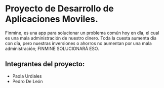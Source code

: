 # Proyecto de Desarrollo de Aplicaciones Moviles.
Finmine, es una app para solucionar un problema común hoy en día, el cual es una mala administración de nuestro dinero. Toda la cuesta aumenta día con día, pero nuestras inversiones o ahorros no aumentan por una mala administración; FINMINE SOLUCIONARÁ ESO.

 ## Integrantes del proyecto:
- Paola Urdiales
- Pedro De León

